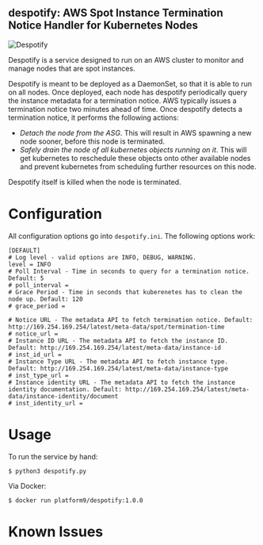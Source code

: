 despotify: AWS Spot Instance Termination Notice Handler for Kubernetes Nodes
---

![Despotify](https://github.com/platform9/despotify/workflows/Despotify/badge.svg?branch=master)

Despotify is a service designed to run on an AWS cluster to monitor and
manage nodes that are spot instances.

Despotify is meant to be deployed as a DaemonSet, so that it is able to run on
all nodes. Once deployed, each node has despotify periodically query the
instance metadata for a termination notice. AWS typically issues a termination
notice two minutes ahead of time. Once despotify detects a termination notice,
it performs the following actions:

* *Detach the node from the ASG*. This will result in AWS spawning a new node sooner, before this node is terminated.
* *Safely drain the node of all kubernetes objects running on it*. This will get
kubernetes to reschedule these objects onto other available nodes and prevent
kubernetes from scheduling further resources on this node.

Despotify itself is killed when the node is terminated.

# Configuration
All configuration options go into `despotify.ini`. The following options work:
```
[DEFAULT]
# Log level - valid options are INFO, DEBUG, WARNING.
level = INFO
# Poll Interval - Time in seconds to query for a termination notice. Default: 5
# poll_interval =
# Grace Period - Time in seconds that kuberenetes has to clean the node up. Default: 120
# grace_period =

# Notice URL - The metadata API to fetch termination notice. Default: http://169.254.169.254/latest/meta-data/spot/termination-time
# notice_url =
# Instance ID URL - The metadata API to fetch the instance ID. Default: http://169.254.169.254/latest/meta-data/instance-id
# inst_id_url =
# Instance Type URL - The metadata API to fetch instance type. Default: http://169.254.169.254/latest/meta-data/instance-type
# inst_type_url =
# Instance identity URL - The metadata API to fetch the instance identity documentation. Default: http://169.254.169.254/latest/meta-data/instance-identity/document
# inst_identity_url =
```
# Usage
To run the service by hand:
```
$ python3 despotify.py
```

Via Docker:
```
$ docker run platform9/despotify:1.0.0
```

# Known Issues
